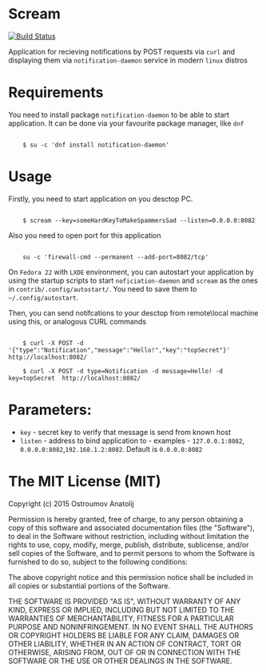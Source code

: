 Scream
======================

[![Build Status](https://travis-ci.org/vodolaz095/scream.svg)](https://travis-ci.org/vodolaz095/scream)

Application for recieving notifications by POST requests via `curl` and
displaying them via `notification-daemon` service in modern `linux` distros

Requirements
======================

You need to install package `notification-daemon` to be able to start application.
It can be done via your favourite package manager, like `dnf`

```shell

	$ su -c 'dnf install notification-daemon'

```


Usage
======================

Firstly, you need to start application on you desctop PC.

```shell

	$ scream --key=someHardKeyToMakeSpammersSad --listen=0.0.0.0:8082

```

Also you need to open port for this application

```shell

	su -c 'firewall-cmd --permanent --add-port=8082/tcp'

```

On `Fedora 22` with `LXDE` environment, you can autostart your application
by using the startup scripts to start `noficiation-daemon` and `scream` as the ones
in `contrib/.config/autostart/`. You need to save them to `~/.config/autostart`.

Then, you can send notifcations to your desctop from remote\local machine using this, or analogous CURL commands

```shell

    $ curl -X POST -d '{"type":"Notification","message":"Hello!","key":"topSecret"}' http://localhost:8082/

    $ curl -X POST -d type=Notification -d message=Hello! -d key=topSecret  http://localhost:8082/

```


Parameters:
======================

-  `key` - secret key to verify that message is send from known host
-  `listen` - address to bind application to - examples - `127.0.0.1:8082`, `0.0.0.0:8082`,`192.168.1.2:8082`. Default is `0.0.0.0:8082`




The MIT License (MIT)
======================


Copyright (c) 2015 Ostroumov Anatolij <ostroumov095 at gmail dot com>

Permission is hereby granted, free of charge, to any person obtaining a copy of
this software and associated documentation files (the "Software"), to deal in
the Software without restriction, including without limitation the rights to
use, copy, modify, merge, publish, distribute, sublicense, and/or sell copies of
the Software, and to permit persons to whom the Software is furnished to do so,
subject to the following conditions:

The above copyright notice and this permission notice shall be included in all
copies or substantial portions of the Software.

THE SOFTWARE IS PROVIDED "AS IS", WITHOUT WARRANTY OF ANY KIND, EXPRESS OR
IMPLIED, INCLUDING BUT NOT LIMITED TO THE WARRANTIES OF MERCHANTABILITY, FITNESS
FOR A PARTICULAR PURPOSE AND NONINFRINGEMENT. IN NO EVENT SHALL THE AUTHORS OR
COPYRIGHT HOLDERS BE LIABLE FOR ANY CLAIM, DAMAGES OR OTHER LIABILITY, WHETHER
IN AN ACTION OF CONTRACT, TORT OR OTHERWISE, ARISING FROM, OUT OF OR IN
CONNECTION WITH THE SOFTWARE OR THE USE OR OTHER DEALINGS IN THE SOFTWARE.
